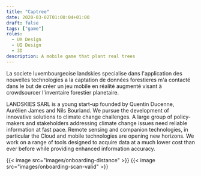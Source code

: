 ```yaml
---
title: "Captree"
date: 2020-03-02T01:00:04+01:00
draft: false
tags: ["game"]
roles:
  - UX Design
  - UI Design
  - 3D
description: A mobile game that plant real trees
---
```


La societe luxembourgeoise landskies specialise dans l'application des nouvelles technologies a la captation de données forestieres m'a contacté dans le but de créer un jeu mobile en réalité augmenté visant à crowdsourcer l'inventaire forestier planetaire.

LANDSKIES SARL is a young start-up founded by Quentin Ducenne, Aurélien James and Nils Bourland. We pursue the development of innovative solutions to climate change challenges. A large group of policy-makers and stakeholders addressing climate change issues need reliable information at fast pace. Remote sensing and companion technologies, in particular the Cloud and mobile technologies are opening new horizons. We work on a range of tools designed to acquire data at a much lower cost than ever before while providing enhanced information accuracy.

{{< image src="images/onboarding-distance" >}}
{{< image src="images/onboarding-scan-valid" >}}
